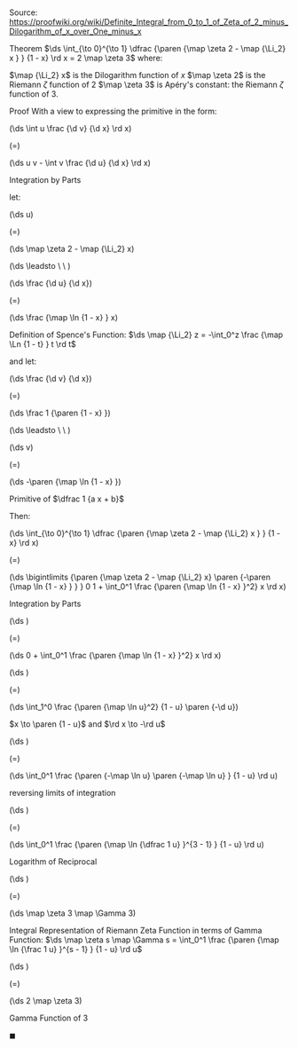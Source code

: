 # 

Source: https://proofwiki.org/wiki/Definite_Integral_from_0_to_1_of_Zeta_of_2_minus_Dilogarithm_of_x_over_One_minus_x

Theorem
$\ds \int_{\to 0}^{\to 1} \dfrac {\paren {\map \zeta 2 - \map {\Li_2} x } } {1 - x} \rd x = 2 \map \zeta 3$
where:

$\map {\Li_2} x$ is the Dilogarithm function of $x$
$\map \zeta 2$ is the Riemann $\zeta$ function of $2$
$\map \zeta 3$ is Apéry's constant: the Riemann $\zeta$ function of $3$.


Proof
With a view to expressing the primitive in the form:














\(\ds \int u \frac {\d v} {\d x} \rd x\)

\(=\)







\(\ds u v - \int v \frac {\d u} {\d x} \rd x\)





Integration by Parts




let:














\(\ds u\)

\(=\)







\(\ds \map \zeta 2 - \map {\Li_2} x\)














\(\ds \leadsto \ \ \)





\(\ds \frac {\d u} {\d x}\)

\(=\)







\(\ds \frac {\map \ln {1 - x} } x\)





Definition of Spence's Function: $\ds \map {\Li_2} z = -\int_0^z \frac {\map \Ln {1 - t} } t \rd t$




and let:














\(\ds \frac {\d v} {\d x}\)

\(=\)







\(\ds \frac 1 {\paren {1 - x} }\)














\(\ds \leadsto \ \ \)





\(\ds v\)

\(=\)







\(\ds -\paren {\map \ln {1 - x} }\)





Primitive of $\dfrac 1 {a x + b}$




Then:














\(\ds \int_{\to 0}^{\to 1} \dfrac {\paren {\map \zeta 2 - \map {\Li_2} x } } {1 - x} \rd x\)

\(=\)







\(\ds \bigintlimits {\paren {\map \zeta 2 - \map {\Li_2} x} \paren {-\paren {\map \ln {1 - x} } } } 0 1 + \int_0^1 \frac {\paren {\map \ln {1 - x} }^2} x \rd x\)





Integration by Parts














\(\ds \)

\(=\)







\(\ds 0 + \int_0^1 \frac {\paren {\map \ln {1 - x} }^2} x \rd x\)




















\(\ds \)

\(=\)







\(\ds \int_1^0 \frac {\paren {\map \ln u}^2} {1 - u} \paren {-\d u}\)





$x \to \paren {1 - u}$ and $\rd x \to -\rd u$














\(\ds \)

\(=\)







\(\ds \int_0^1 \frac {\paren {-\map \ln u} \paren {-\map \ln u} } {1 - u} \rd u\)





reversing limits of integration














\(\ds \)

\(=\)







\(\ds \int_0^1 \frac {\paren {\map \ln {\dfrac 1 u} }^{3 - 1} } {1 - u} \rd u\)





Logarithm of Reciprocal














\(\ds \)

\(=\)







\(\ds \map \zeta 3 \map \Gamma 3\)





Integral Representation of Riemann Zeta Function in terms of Gamma Function: $\ds \map \zeta s \map \Gamma s = \int_0^1 \frac {\paren {\map \ln {\frac 1 u} }^{s - 1} } {1 - u} \rd u$














\(\ds \)

\(=\)







\(\ds 2 \map \zeta 3\)





Gamma Function of $3$



$\blacksquare$





